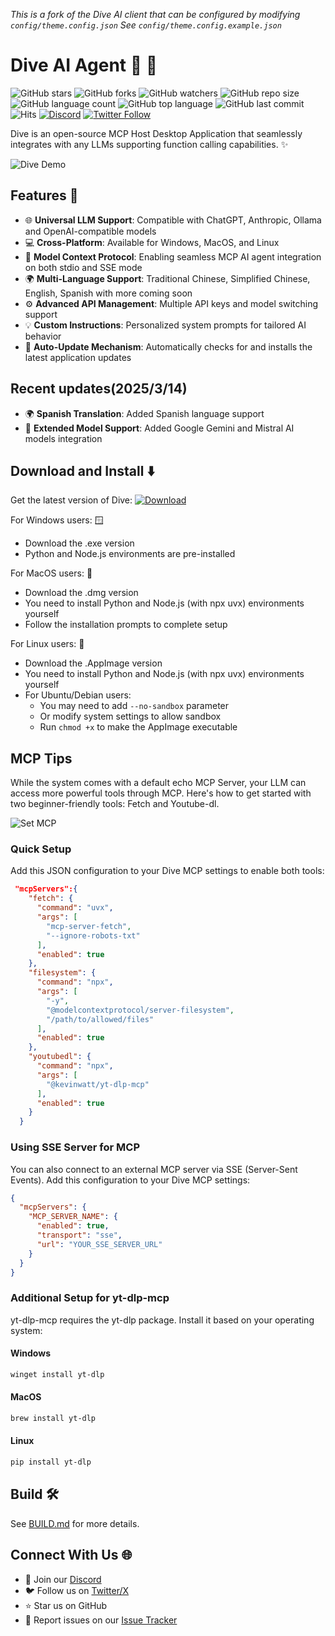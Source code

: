 *This is a fork of the Dive AI client that can be configured by modifying `config/theme.config.json`*
*See `config/theme.config.example.json`*

# Dive AI Agent 🤿 🤖

![GitHub stars](https://img.shields.io/github/stars/OpenAgentPlatform/Dive?style=social)
![GitHub forks](https://img.shields.io/github/forks/OpenAgentPlatform/Dive?style=social)
![GitHub watchers](https://img.shields.io/github/watchers/OpenAgentPlatform/Dive?style=social)
![GitHub repo size](https://img.shields.io/github/repo-size/OpenAgentPlatform/Dive)
![GitHub language count](https://img.shields.io/github/languages/count/OpenAgentPlatform/Dive)
![GitHub top language](https://img.shields.io/github/languages/top/OpenAgentPlatform/Dive)
![GitHub last commit](https://img.shields.io/github/last-commit/OpenAgentPlatform/Dive?color=red)
![Hits](https://hits.seeyoufarm.com/api/count/incr/badge.svg?url=https%3A%2F%2Fgithub.com%2FOpenAgentPlatform%2FDive&count_bg=%2379C83D&title_bg=%23555555&icon=&icon_color=%23E7E7E7&title=hits&edge_flat=false)
[![Discord](https://img.shields.io/badge/Discord-Dive-blue?logo=discord&logoColor=white)](https://discord.com/invite/qceMERf4y2)
[![Twitter Follow](https://img.shields.io/twitter/follow/Dive_ai_agent?style=social)](https://twitter.com/Dive_ai_agent)

Dive is an open-source MCP Host Desktop Application that seamlessly integrates with any LLMs supporting function calling capabilities. ✨

![Dive Demo](./docs/DiveAI.gif)


## Features 🎯

- 🌐 **Universal LLM Support**: Compatible with ChatGPT, Anthropic, Ollama and OpenAI-compatible models
- 💻 **Cross-Platform**: Available for Windows, MacOS, and Linux
- 🔄 **Model Context Protocol**: Enabling seamless MCP AI agent integration on both stdio and SSE mode
- 🌍 **Multi-Language Support**: Traditional Chinese, Simplified Chinese, English, Spanish with more coming soon
- ⚙️ **Advanced API Management**: Multiple API keys and model switching support
- 💡 **Custom Instructions**: Personalized system prompts for tailored AI behavior
- 🔄 **Auto-Update Mechanism**: Automatically checks for and installs the latest application updates

## Recent updates(2025/3/14)

- 🌍 **Spanish Translation**: Added Spanish language support
- 🤖 **Extended Model Support**: Added Google Gemini and Mistral AI models integration


## Download and Install ⬇️

Get the latest version of Dive:
[![Download](https://img.shields.io/badge/Download-Latest%20Release-blue.svg)](https://github.com/OpenAgentPlatform/Dive/releases/latest)

For Windows users: 🪟
- Download the .exe version
- Python and Node.js environments are pre-installed

For MacOS users: 🍎
- Download the .dmg version
- You need to install Python and Node.js (with npx uvx) environments yourself
- Follow the installation prompts to complete setup

For Linux users: 🐧
- Download the .AppImage version
- You need to install Python and Node.js (with npx uvx) environments yourself
- For Ubuntu/Debian users:
  - You may need to add `--no-sandbox` parameter
  - Or modify system settings to allow sandbox
  - Run `chmod +x` to make the AppImage executable

## MCP Tips

While the system comes with a default echo MCP Server, your LLM can access more powerful tools through MCP. Here's how to get started with two beginner-friendly tools: Fetch and Youtube-dl.

![Set MCP](./docs/MCP_Screenshot.png)


### Quick Setup

Add this JSON configuration to your Dive MCP settings to enable both tools:

```json
 "mcpServers":{
    "fetch": {
      "command": "uvx",
      "args": [
        "mcp-server-fetch",
        "--ignore-robots-txt"
      ],
      "enabled": true
    },
    "filesystem": {
      "command": "npx",
      "args": [
        "-y",
        "@modelcontextprotocol/server-filesystem",
        "/path/to/allowed/files"
      ],
      "enabled": true
    },
    "youtubedl": {
      "command": "npx",
      "args": [
        "@kevinwatt/yt-dlp-mcp"
      ],
      "enabled": true
    }
  }
```

### Using SSE Server for MCP

You can also connect to an external MCP server via SSE (Server-Sent Events). Add this configuration to your Dive MCP settings:

```json
{
  "mcpServers": {
    "MCP_SERVER_NAME": {
      "enabled": true,
      "transport": "sse",
      "url": "YOUR_SSE_SERVER_URL"
    }
  }
}
```

### Additional Setup for yt-dlp-mcp

yt-dlp-mcp requires the yt-dlp package. Install it based on your operating system:

#### Windows
```bash
winget install yt-dlp
```

#### MacOS
```bash
brew install yt-dlp
```

#### Linux
```bash
pip install yt-dlp
```

## Build 🛠️

See [BUILD.md](BUILD.md) for more details.

## Connect With Us 🌐
- 💬 Join our [Discord](https://discord.com/invite/qceMERf4y2)
- 🐦 Follow us on [Twitter/X](https://x.com/Dive_ai_agent)
- ⭐ Star us on GitHub
- 🐛 Report issues on our [Issue Tracker](https://github.com/OpenAgentPlatform/Dive/issues)


